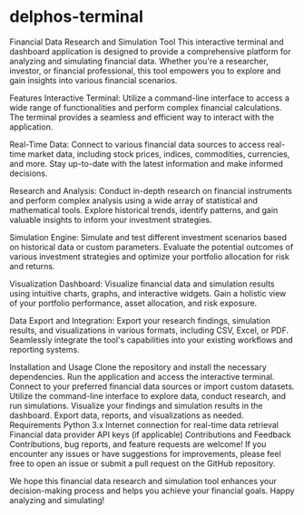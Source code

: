 # delphos-terminal
Financial Data Research and Simulation Tool
This interactive terminal and dashboard application is designed to provide a comprehensive platform for analyzing and simulating financial data. Whether you're a researcher, investor, or financial professional, this tool empowers you to explore and gain insights into various financial scenarios.

Features
Interactive Terminal: Utilize a command-line interface to access a wide range of functionalities and perform complex financial calculations. The terminal provides a seamless and efficient way to interact with the application.

Real-Time Data: Connect to various financial data sources to access real-time market data, including stock prices, indices, commodities, currencies, and more. Stay up-to-date with the latest information and make informed decisions.

Research and Analysis: Conduct in-depth research on financial instruments and perform complex analysis using a wide array of statistical and mathematical tools. Explore historical trends, identify patterns, and gain valuable insights to inform your investment strategies.

Simulation Engine: Simulate and test different investment scenarios based on historical data or custom parameters. Evaluate the potential outcomes of various investment strategies and optimize your portfolio allocation for risk and returns.

Visualization Dashboard: Visualize financial data and simulation results using intuitive charts, graphs, and interactive widgets. Gain a holistic view of your portfolio performance, asset allocation, and risk exposure.

Data Export and Integration: Export your research findings, simulation results, and visualizations in various formats, including CSV, Excel, or PDF. Seamlessly integrate the tool's capabilities into your existing workflows and reporting systems.

Installation and Usage
Clone the repository and install the necessary dependencies.
Run the application and access the interactive terminal.
Connect to your preferred financial data sources or import custom datasets.
Utilize the command-line interface to explore data, conduct research, and run simulations.
Visualize your findings and simulation results in the dashboard.
Export data, reports, and visualizations as needed.
Requirements
Python 3.x
Internet connection for real-time data retrieval
Financial data provider API keys (if applicable)
Contributions and Feedback
Contributions, bug reports, and feature requests are welcome! If you encounter any issues or have suggestions for improvements, please feel free to open an issue or submit a pull request on the GitHub repository.

We hope this financial data research and simulation tool enhances your decision-making process and helps you achieve your financial goals. Happy analyzing and simulating!
